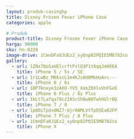 ```yaml
---
layout: produk-casinghp
title: Disney Frozen Fever iPhone Case
categories: apple

# Produk
product-title: Disney Frozen Fever iPhone Case
harga: 90000
sku: hn-0229
image-drive: 1CmnDFa0JUEz2_xyOnp82PQIE5M8782co
gallery:
  - url: 1ZNx7DoSaUElcrftPzlQ3P1t6qqJmHXEA
    title: iPhone 5 / 5s / SE
  - url: 1r1LwBz_M6kxcL1m4KJs6H0MkHoArc---
    title: iPhone 6 / 6s
  - url: 1DP7knxye3zAXO-YV5_Xas2bXlvUnFGeE
    title: iPhone 6 Plus / 6s Plus
  - url: 1kLt7Lafqa78czIAScSh8w00TwhHUlrBQ
    title: iPhone 7 / 8
  - url: 1p8OiTpdx0NZ7-Ujr0AMLVtTpDSEa82FP
    title: iPhone 7 Plus / 8 Plus
  - url: 1CmnDFa0JUEz2_xyOnp82PQIE5M8782co
    title: iPhone X
---
```

